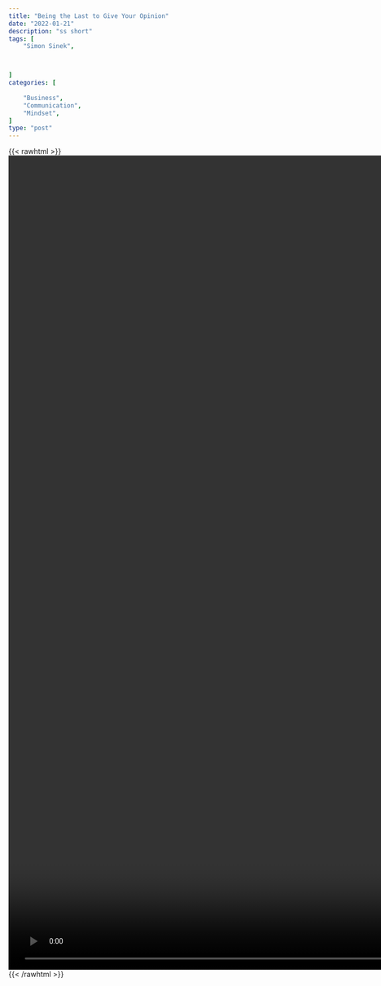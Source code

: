 ```yaml
---
title: "Being the Last to Give Your Opinion"
date: "2022-01-21"
description: "ss short"
tags: [
    "Simon Sinek",



]
categories: [
    
    "Business",
    "Communication",
    "Mindset",
]
type: "post"
---
```

{{< rawhtml >}}
    <video style="height:40vh;width:auto" overflow="hidden" controls>
        <source src="https://clips.dev00ps.com/Simon%20Sinek/hold_opinions_till_everyone_has_spoken.mp4" type="video/mp4"> 
    </video>
{{< /rawhtml >}}